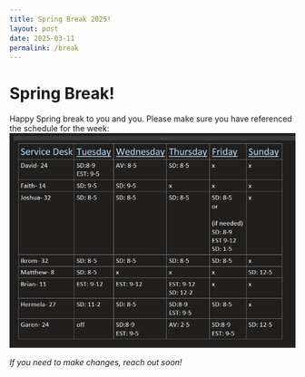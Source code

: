 ```yaml
---
title: Spring Break 2025!
layout: post
date: 2025-03-11
permalink: /break
---
```

# Spring Break!
Happy Spring break to you and you. Please make sure you have referenced the schedule for the week:
![springbreak](https://github.com/ICServiceDesk/ICServiceDesk.github.io/blob/b052b8de358d0b11917644e08769a1e843b9e2bc/assets/img/spbreak25.png?raw=true)

_If you need to make changes, reach out soon!_
